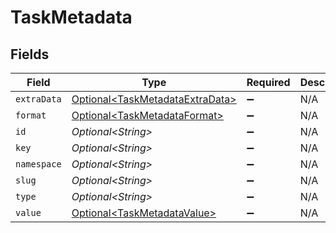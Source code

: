 # TaskMetadata


## Fields

| Field                                                                            | Type                                                                             | Required                                                                         | Description                                                                      |
| -------------------------------------------------------------------------------- | -------------------------------------------------------------------------------- | -------------------------------------------------------------------------------- | -------------------------------------------------------------------------------- |
| `extraData`                                                                      | [Optional\<TaskMetadataExtraData>](../../models/shared/TaskMetadataExtraData.md) | :heavy_minus_sign:                                                               | N/A                                                                              |
| `format`                                                                         | [Optional\<TaskMetadataFormat>](../../models/shared/TaskMetadataFormat.md)       | :heavy_minus_sign:                                                               | N/A                                                                              |
| `id`                                                                             | *Optional\<String>*                                                              | :heavy_minus_sign:                                                               | N/A                                                                              |
| `key`                                                                            | *Optional\<String>*                                                              | :heavy_minus_sign:                                                               | N/A                                                                              |
| `namespace`                                                                      | *Optional\<String>*                                                              | :heavy_minus_sign:                                                               | N/A                                                                              |
| `slug`                                                                           | *Optional\<String>*                                                              | :heavy_minus_sign:                                                               | N/A                                                                              |
| `type`                                                                           | *Optional\<String>*                                                              | :heavy_minus_sign:                                                               | N/A                                                                              |
| `value`                                                                          | [Optional\<TaskMetadataValue>](../../models/shared/TaskMetadataValue.md)         | :heavy_minus_sign:                                                               | N/A                                                                              |